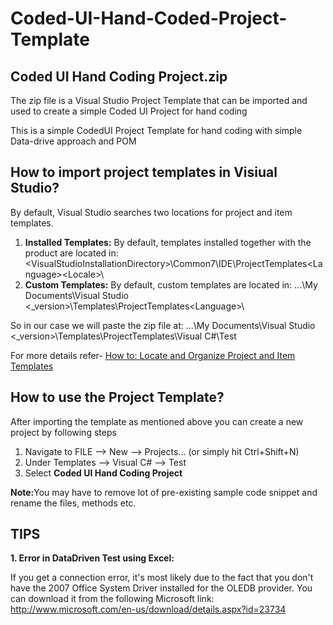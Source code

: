 # Coded-UI-Hand-Coded-Project-Template

## Coded UI Hand Coding Project.zip
The zip file is a Visual Studio Project Template that can be imported and used to create a simple Coded UI Project for hand coding 

This is a simple CodedUI Project Template for hand coding with simple Data-drive approach and POM

## How to import project templates in Visiual Studio?
By default, Visual Studio searches two locations for project and item templates.

1. <b>Installed Templates:</b> By default, templates installed together with the product are located in: \<VisualStudioInstallationDirectory>\Common7\IDE\ProjectTemplates\<Language>\<Locale>\
2. <b>Custom Templates:</b> By default, custom templates are located in: ...\My Documents\Visual Studio <_version>\Templates\ProjectTemplates\<Language>\

<p>So in our case we will paste the zip file at: ...\My Documents\Visual Studio <_version>\Templates\ProjectTemplates\Visual C#\Test</p>

For more details refer- <a href="http://msdn.microsoft.com/en-us/library/y3kkate1.aspx">How to: Locate and Organize Project and Item Templates</a>

## How to use the Project Template?
After importing the template as mentioned above you can create a new project by following steps

1. Navigate to FILE --> New --> Projects... (or simply hit Ctrl+Shift+N)
2. Under Templates --> Visual C# --> Test 
3. Select <b>Coded UI Hand Coding Project</b>

<strong>Note:</strong>You may have to remove lot of pre-existing sample code snippet and rename the files, methods etc.


## TIPS
<strong>1. Error in DataDriven Test using Excel:</strong>

If you get a connection error, it's most likely due to the fact that you don't have the 2007 Office System Driver installed for the OLEDB provider. You can download it from the following Microsoft link: http://www.microsoft.com/en-us/download/details.aspx?id=23734
